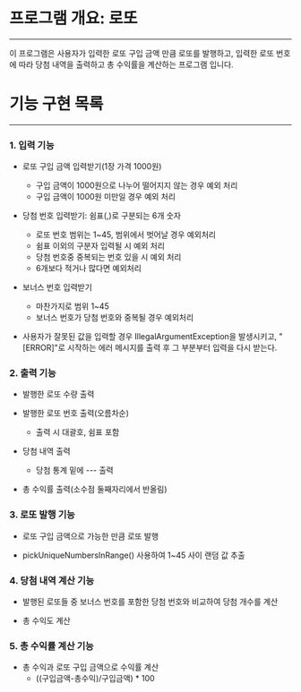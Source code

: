 # 프로그램 개요: 로또  

------

이 프로그램은 사용자가 입력한 로또 구입 금액 만큼 로또를 발행하고, 입력한 로또 번호에 따라 당첨 내역을 출력하고 총 수익률을 계산하는 프로그램 입니다.


# 기능 구현 목록

-------

### 1. 입력 기능

- 로또 구입 금액 입력받기(1장 가격 1000원)
  - 구입 금액이 1000원으로 나누어 떨어지지 않는 경우 예외 처리
  - 구입 금액이 1000원 미만일 경우 예외 처리


- 당첨 번호 입력받기: 쉼표(,)로 구분되는 6개 숫자
  - 로또 번호 범위는 1~45, 범위에서 벗어날 경우 예외처리
  - 쉼표 이외의 구분자 입력될 시 예외 처리
  - 당첨 번호중 중복되는 번호 있을 시 예외 처리
  - 6개보다 적거나 많다면 예외처리


- 보너스 번호 입력받기
    - 마찬가지로 범위 1~45
    - 보너스 번호가 당첨 번호와 중복될 경우 예외처리


- 사용자가 잘못된 값을 입력할 경우 IllegalArgumentException을 발생시키고, "[ERROR]"로 시작하는 에러 메시지를 출력 후 그 부분부터 입력을 다시 받는다.


### 2. 출력 기능

- 발행한 로또 수량 출력


- 발행한 로또 번호 출력(오름차순)
  - 출력 시 대괄호, 쉼표 포함


- 당첨 내역 출력
  - 당첨 통계 밑에 --- 출력


- 총 수익률 출력(소수점 둘째자리에서 반올림)


### 3. 로또 발행 기능

- 로또 구입 금액으로 가능한 만큼 로또 발행


- pickUniqueNumbersInRange() 사용하여 1~45 사이 랜덤 값 추출


### 4. 당첨 내역 계산 기능
- 발행된 로또들 중 보너스 번호를 포함한 당첨 번호와 비교하여 당첨 개수를 계산


- 총 수익도 계산


### 5. 총 수익률 계산 기능 
- 총 수익과 로또 구입 금액으로 수익률 계산
  - ((구입금액-총수익)/구입금액) * 100

